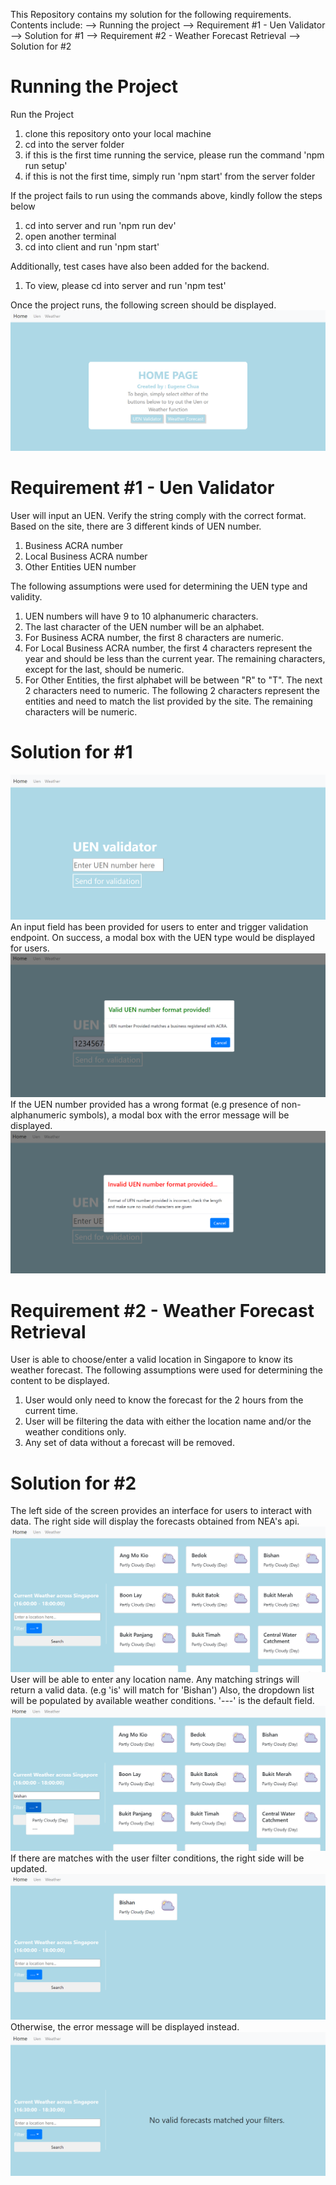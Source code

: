 This Repository contains my solution for the following requirements.
Contents include: 
 --> Running the project
 --> Requirement #1 - Uen Validator
 --> Solution for #1
 --> Requirement #2 - Weather Forecast Retrieval
 --> Solution for #2

 Running the Project
==========================================================
Run the Project
1. clone this repository onto your local machine
2. cd into the server folder 
3. if this is the first time running the service, please run the command 'npm run setup'
4. if this is not the first time, simply run 'npm start' from the server folder

If the project fails to run using the commands above, kindly follow the steps below
1. cd into server and run 'npm run dev'
2. open another terminal
3. cd into client and run 'npm start'

Additionally, test cases have also been added for the backend. 
1. To view, please cd into server and run 'npm test'

Once the project runs, the following screen should be displayed.
![Screenshot](home.png)


Requirement #1 - Uen Validator
==========================================================
User will input an UEN. Verify the string comply with the correct format. Based on the site, there are 3 different kinds of UEN number.
1. Business ACRA number
2. Local Business ACRA number
3. Other Entities UEN number

The following assumptions were used for determining the UEN type and validity.
1. UEN numbers will have 9 to 10 alphanumeric characters.
2. The last character of the UEN number will be an alphabet.
2. For Business ACRA number, the first 8 characters are numeric.
3. For Local Business ACRA number, the first 4 characters represent the year and should be less than the current year. The remaining characters, except for the last, should be numeric.
4. For Other Entities, the first alphabet will be between "R" to "T". The next 2 characters need to numeric. The following 2 characters represent the entities and need to match the list provided by the site. The remaining characters will be numeric.

Solution for #1
==========================================================
![Screenshot](uen.png)
An input field has been provided for users to enter and trigger validation endpoint.
On success, a modal box with the UEN type would be displayed for users.
![Screenshot](validUen.png)
If the UEN number provided has a wrong format (e.g presence of non-alphanumeric symbols), a modal box with the error message will be displayed.
![Screenshot](invalidUen.png)

Requirement #2 - Weather Forecast Retrieval
==========================================================
User is able to choose/enter a valid location in Singapore to know its weather forecast.
The following assumptions were used for determining the content to be displayed.
1. User would only need to know the forecast for the 2 hours from the current time. 
2. User will be filtering the data with either the location name and/or the weather conditions only.
3. Any set of data without a forecast will be removed. 

Solution for #2
==========================================================
The left side of the screen provides an interface for users to interact with data.
The right side will display the forecasts obtained from NEA's api.
![Screenshot](weather.png)
User will be able to enter any location name. Any matching strings will return a valid data. (e.g 'is' will match for 'Bishan')
Also, the dropdown list will be populated by available weather conditions. '---' is the default field.
![Screenshot](weatherusage.png)
If there are matches with the user filter conditions, the right side will be updated.
![Screenshot](weathersuccess.png)
Otherwise, the error message will be displayed instead.
![Screenshot](weatherfailure.png)
